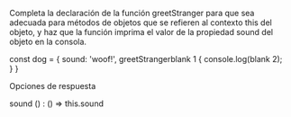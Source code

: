Completa la declaración de la función greetStranger para que sea adecuada para métodos de objetos que se refieren al contexto this del objeto, y haz que la función imprima el valor de la propiedad sound del objeto en la consola.

const dog = {
  sound: 'woof!',
  greetStrangerblank 1 {
    console.log(blank 2);  
  }
}

Opciones de respuesta

sound
()
: () =>
this.sound
